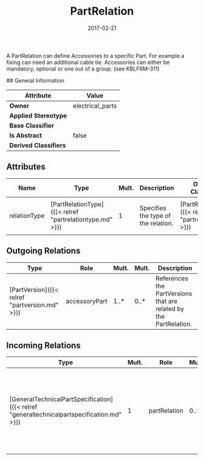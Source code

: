 ﻿---
title: PartRelation
toc: false
type: specs
date: "2017-02-21"
draft: false
specification: VEC
version: 1.1.3
documentType: "Recommendation"
elementType: Class
classes:
  - PartRelation
menu_name: vec-1.1.3
---
<p>A PartRelation can define Accessories to a specific Part. For example a fixing can need an additional cable tie. Accessories can either be mandatory, optional or one out of a group.  (see KBLFRM-311) </p>
## General Information

| Attribute               | Value |
|-------------------------|-------|
| **Owner**               | electrical_parts |
| **Applied Stereotype**  |   |
| **Base Classifier**     |   |
| **Is Abstract**         | false |
| **Derived Classifiers** |   |

## Attributes
|  Name  |  Type  |  Mult.  |  Description  |  Owning Classifier  |
|--------|--------|---------|---------------|--------------|
|relationType | [PartRelationType]({{< relref "partrelationtype.md" >}}) | 1 | <p>Specifies the type of the relation. </p> | [PartRelation]({{< relref "partrelation.md" >}}) |

## Outgoing Relations
|    Type  |   Role   |   Mult.   |   Mult.   |   Description   |
|----------|----------|-----------|-----------|-----------------|
| [PartVersion]({{< relref "partversion.md" >}}) | accessoryPart | 1..* | 0..* | References the PartVersions that are related by the PartRelation. |
##  Incoming Relations
|    Type  |   Mult.  |   Role    |   Mult.   |   Description  |
|----------|----------|-----------|-----------|----------------|
| [GeneralTechnicalPartSpecification]({{< relref "generaltechnicalpartspecification.md" >}}) | 1 | partRelation | 0..* | Specifies possible relations (accessories) of the specified part with other PartVersion (e.g. caps, clips). |
